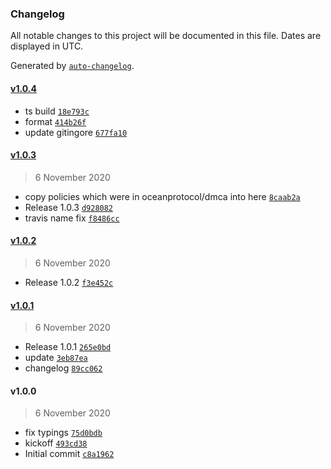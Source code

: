 ### Changelog

All notable changes to this project will be documented in this file. Dates are displayed in UTC.

Generated by [`auto-changelog`](https://github.com/CookPete/auto-changelog).

#### [v1.0.4](https://github.com/oceanprotocol/purgatory/compare/v1.0.3...v1.0.4)

- ts build [`18e793c`](https://github.com/oceanprotocol/purgatory/commit/18e793c723b1ad5875fde8e2a8eebb349f42d9e6)
- format [`414b26f`](https://github.com/oceanprotocol/purgatory/commit/414b26f5eb5d04b2c99aec2b40d893d8773308a7)
- update gitingore [`677fa10`](https://github.com/oceanprotocol/purgatory/commit/677fa1088519779b3506bc479bd6342a2c6e67c2)

#### [v1.0.3](https://github.com/oceanprotocol/purgatory/compare/v1.0.2...v1.0.3)

> 6 November 2020

- copy policies which were in oceanprotocol/dmca into here [`8caab2a`](https://github.com/oceanprotocol/purgatory/commit/8caab2a05bfa44ef8502da8de0346eed4828a092)
- Release 1.0.3 [`d928082`](https://github.com/oceanprotocol/purgatory/commit/d92808213dbd48f59f4230c383ad1687a30f2ddb)
- travis name fix [`f8486cc`](https://github.com/oceanprotocol/purgatory/commit/f8486ccda101fcaec5da34c1815dd6404b63fa7c)

#### [v1.0.2](https://github.com/oceanprotocol/purgatory/compare/v1.0.1...v1.0.2)

> 6 November 2020

- Release 1.0.2 [`f3e452c`](https://github.com/oceanprotocol/purgatory/commit/f3e452cbe2878e64b8885af77c8f135dc06f1a5c)

#### [v1.0.1](https://github.com/oceanprotocol/purgatory/compare/v1.0.0...v1.0.1)

> 6 November 2020

- Release 1.0.1 [`265e0bd`](https://github.com/oceanprotocol/purgatory/commit/265e0bd5af1561a9703917b032458cfd05689102)
- update [`3eb87ea`](https://github.com/oceanprotocol/purgatory/commit/3eb87ea70dc629445b59f88b7ada8f81f39cd297)
- changelog [`89cc062`](https://github.com/oceanprotocol/purgatory/commit/89cc0623485a9f7876f079a6a77a919850aac63e)

#### v1.0.0

> 6 November 2020

- fix typings [`75d0bdb`](https://github.com/oceanprotocol/purgatory/commit/75d0bdb9c5c42e21c24fe5a344d2a9009aa24fd2)
- kickoff [`493cd38`](https://github.com/oceanprotocol/purgatory/commit/493cd3847ca9f295b2623fac08484ed9e5206d84)
- Initial commit [`c8a1962`](https://github.com/oceanprotocol/purgatory/commit/c8a1962e69b40e221fdb7f987af18ae5c7468cf2)
